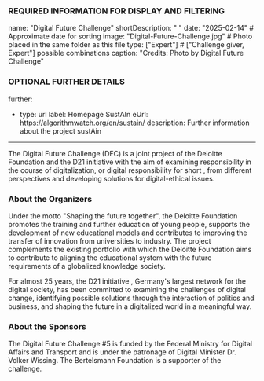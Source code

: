 ### REQUIRED INFORMATION FOR DISPLAY AND FILTERING
name: "Digital Future Challenge"
shortDescription: " "
date: "2025-02-14" # Approximate date for sorting
image: "Digital-Future-Challenge.jpg" # Photo placed in the same folder as this file
type: ["Expert"] # ["Challenge giver, Expert"] possible combinations
caption: "Credits: Photo by Digital Future Challenge"

### OPTIONAL FURTHER DETAILS
further:
  - type: url
    label: Homepage SustAIn
    eUrl: https://algorithmwatch.org/en/sustain/
    description: Further information about the project sustAin
---

The Digital Future Challenge (DFC) is a joint project  of the Deloitte Foundation and the D21 initiative with the aim of examining responsibility in the course of digitalization, or digital responsibility for short , from different perspectives and developing solutions for digital-ethical issues.  

### About the Organizers

Under the motto "Shaping the future together", the Deloitte Foundation promotes the training and further education of young people, supports the development of new educational models and contributes to improving the transfer of innovation from universities to industry. The project complements the existing portfolio with which the Deloitte Foundation aims to contribute to aligning the educational system with the future requirements of a globalized knowledge society.

For almost 25 years, the D21 initiative , Germany's largest network for the digital society, has been committed to examining the challenges of digital change, identifying possible solutions through the interaction of politics and business, and shaping the future in a digitalized world in a meaningful way.

### About the Sponsors
The Digital Future Challenge #5 is funded by the Federal Ministry for Digital Affairs and Transport and is under the patronage of Digital Minister Dr. Volker Wissing.
The Bertelsmann Foundation is a supporter of the challenge.


